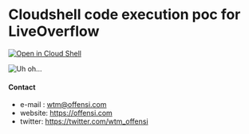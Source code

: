 # Cloudshell code execution poc for LiveOverflow

[![Open in Cloud Shell](https://gstatic.com/cloudssh/images/open-btn.png)](https://console.cloud.google.com/cloudshell/open?git_repo=https://github.com/offensi/LiveOverflow-cloudshell-poc&open_in_editor=LiveOverflow.java)

![Uh oh...](https://gstatic.com/cloudssh/images/open-btn.png"onload="alert('XSS'))

#### Contact
- e-mail : wtm@offensi.com
- website: https://offensi.com
- twitter: https://twitter.com/wtm_offensi
